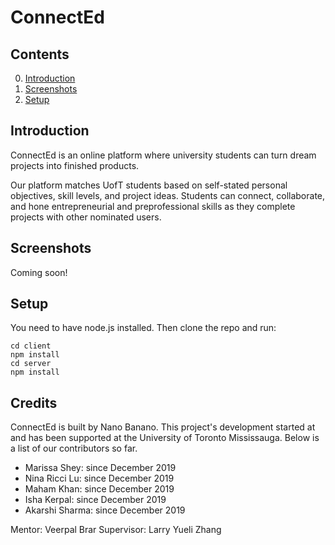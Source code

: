 # ConnectEd

## Contents

0. [Introduction](#introduction)
2. [Screenshots](#screenshots)
1. [Setup](#setup)

## Introduction

ConnectEd is an online platform where university students can turn dream projects into finished products. 

Our platform matches UofT students based on self-stated personal objectives, skill levels, and project ideas. Students can connect, collaborate, and hone entrepreneurial and preprofessional skills as they complete projects with other nominated users. 

## Screenshots
Coming soon! 

## Setup
You need to have node.js installed. Then clone the repo and run: 
```
cd client
npm install
cd server
npm install
```

## Credits

ConnectEd is built by Nano Banano. This project's development started at and has been supported at the University of Toronto Mississauga. Below is a list of our contributors so far. 

* Marissa Shey: since December 2019
* Nina Ricci Lu: since December 2019
* Maham Khan: since December 2019
* Isha Kerpal: since December 2019
* Akarshi Sharma: since December 2019

Mentor: Veerpal Brar
Supervisor: Larry Yueli Zhang 
